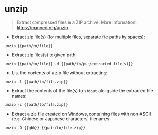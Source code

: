 # unzip

> Extract compressed files in a ZIP archive.
> More information: <https://manned.org/unzip>.

- Extract zip file(s) (for multiple files, separate file paths by spaces):

`unzip {{path/to/file}}`

- Extract zip files(s) to given path:

`unzip {{path/to/file}} -d {{path/to/put/extracted_file(s)}}`

- List the contents of a zip file without extracting:

`unzip -l {{path/to/file.zip}}`

- Extract the contents of the file(s) to `stdout` alongside the extracted file names:

`unzip -c {{path/to/file.zip}}`

- Extract a zip file created on Windows, containing files with non-ASCII (e.g. Chinese or Japanese characters) filenames:

`unzip -O {{gbk}} {{path/to/file.zip}}`
